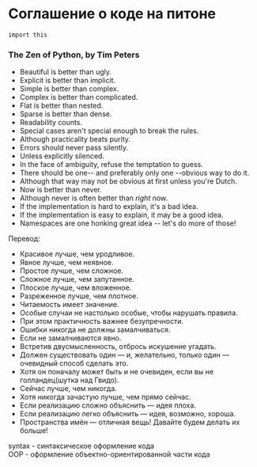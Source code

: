 # Соглашение о коде на питоне

``import this``

### The Zen of Python, by Tim Peters  
* Beautiful is better than ugly.  
* Explicit is better than implicit.  
* Simple is better than complex.  
* Complex is better than complicated.  
* Flat is better than nested.  
* Sparse is better than dense.  
* Readability counts.  
* Special cases aren't special enough to break the rules.  
* Although practicality beats purity.  
* Errors should never pass silently.  
* Unless explicitly silenced.  
* In the face of ambiguity, refuse the temptation to guess.  
* There should be one-- and preferably only one --obvious way to do it.  
* Although that way may not be obvious at first unless you're Dutch.  
* Now is better than never.  
* Although never is often better than *right* now.  
* If the implementation is hard to explain, it's a bad idea.  
* If the implementation is easy to explain, it may be a good idea.  
* Namespaces are one honking great idea -- let's do more of those!  


Перевод:

* Красивое лучше, чем уродливое.  
* Явное лучше, чем неявное.  
* Простое лучше, чем сложное.  
* Сложное лучше, чем запутанное.  
* Плоское лучше, чем вложенное.  
* Разреженное лучше, чем плотное.  
* Читаемость имеет значение.  
* Особые случаи не настолько особые, чтобы нарушать правила.  
* При этом практичность важнее безупречности.  
* Ошибки никогда не должны замалчиваться.  
* Если не замалчиваются явно.  
* Встретив двусмысленность, отбрось искушение угадать.  
* Должен существовать один — и, желательно, только один — очевидный способ сделать это.  
* Хотя он поначалу может быть и не очевиден, если вы не голландец(шутка над Гвидо).  
* Сейчас лучше, чем никогда.  
* Хотя никогда зачастую лучше, чем прямо сейчас.  
* Если реализацию сложно объяснить — идея плоха.  
* Если реализацию легко объяснить — идея, возможно, хороша.  
* Пространства имён — отличная вещь! Давайте будем делать их больше!  


syntax - синтаксическое оформление кода  
OOP - оформление объектно-ориентированной части кода